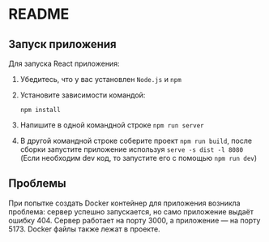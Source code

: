 # README

## Запуск приложения

Для запуска React приложения:

1. Убедитесь, что у вас установлен `Node.js` и `npm`
2. Установите зависимости командой:

   ```
   npm install
   ```
3. Напишите в одной командной строке `npm run server`
4. В другой командной строке соберите проект `npm run build`, после сборки запустите приложение используя `serve -s dist -l 8080` (Если необходим dev код, то запустите его с помощью `npm run dev`) 

## Проблемы
При попытке создать Docker контейнер для приложения возникла проблема: сервер успешно запускается, но само приложение выдаёт ошибку 404. Сервер работает на порту 3000, а приложение — на порту 5173. Docker файлы также лежат в проекте.
